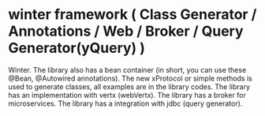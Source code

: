 # winter framework ( Class Generator / Annotations / Web / Broker / Query Generator(yQuery) )

Winter. The library also has a bean container (in short, you can use these @Bean, @Autowired annotations). The new xProtocol or simple methods is used to generate classes, all examples are in the library codes.
The library has an implementation with vertx (webVertx).
The library has a broker for microservices.
The library has a integration with jdbc (query generator).
